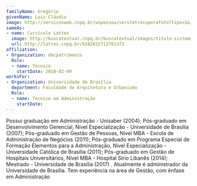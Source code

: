 ```yaml
---
familyName: Gregório
givenName: Luiz Cláudio
image: http://servicosweb.cnpq.br/wspessoa/servletrecuperafoto?tipo=1&id=K8457175D0
sameAs:
- name: Currículo Lattes
  image: http://buscatextual.cnpq.br/buscatextual/images/titulo-sistema.png
  url: http://lattes.cnpq.br/6182832712701372
affiliation:
- Organization: dmcpatrimonio
  Role:
  - name: Técnico
    startDate: 2018-02-09
worksFor:
- Organization: Universidade de Brasília
  department: Faculdade de Arquitetura e Urbanismo
  Role:
  - name: Técnico em Administração
    startDate:
---
```


Possui graduação em Administração - Unisaber (2004); Pós-graduado em
Desenvolvimento Gerencial, Nível Especialização - Universidade de
Brasília (2007); Pós-graduado em Gestão de Pessoas, Nível MBA - Escola
de Administração de Negócios (2011); Pós-graduado em Programa Especial
de Formação Elementos para a Administração, Nível Especialização -
Universidade Católica de Brasília (2011); Pós-graduado em Gestão de
Hospitais Universitários, Nível MBA - Hospital Sírio Libanês (2014);
Mestrado - Universidade de Brasília (2017) . Atualmente é administrador
da Universidade de Brasília. Tem experiência na área de Gestão, com
ênfase em Administração 

